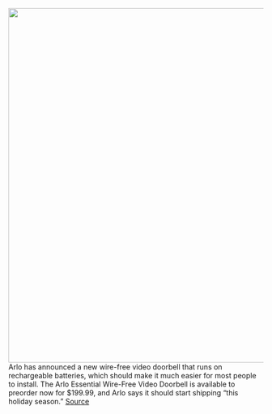 <img src='https://cdn.vox-cdn.com/thumbor/GwxSOlYZQHv1FSFQtK_NPBz6jfQ=/0x0:3600x2400/1200x800/filters:focal(1512x912:2088x1488)/cdn.vox-cdn.com/uploads/chorus_image/image/67407971/5H1A7164.0.jpg' width='700px' /><br/>
Arlo has announced a new wire-free video doorbell that runs on rechargeable batteries, which should make it much easier for most people to install. The Arlo Essential Wire-Free Video Doorbell is available to preorder now for $199.99, and Arlo says it should start shipping “this holiday season.”
<a href='https://www.theverge.com/2020/9/15/21437592/arlo-essential-wire-free-video-doorbell-price-release-date-battery-powered-security-camera'> Source <a/>